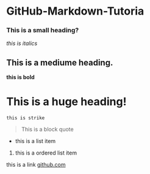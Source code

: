 # GitHub-Markdown-Tutoria
### This is a small heading?
*this is italics*

## This is a mediume  heading.
**this is bold**


# This is a huge heading!
``this is strike``
>This is a block quote

* this is a list item
1. this is a ordered list item

this is a link [github.com](github.com)